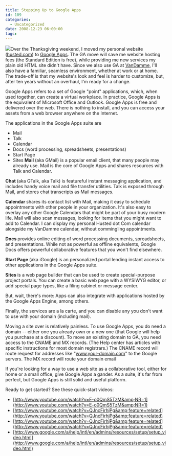 ```yaml
---
title: Stepping Up to Google Apps
id: 109
categories:
  - Uncategorized
date: 2008-12-23 06:00:00
tags:
---
```


[![](https://tedhusted.files.wordpress.com/2008/12/2c414-google-apps.jpg)](http://google.com/a/)Over the Thanksgiving weekend, I moved my personal website ([husted.com](http://www.husted.com/)) to [Google Apps](http://google.com/a/). The GA move will save me website hosting fees (the Standard Edition is free), while providing me new services my plain old HTML site didn't have. Since we also use GA at [VanDamme](http://www.vandamme.com/), I'll also have a familiar, seamless environment, whether at work or at home. The trade-off is that my website's look and feel is harder to customize, but, after ten years without an overhaul, I'm ready for a change.

Google Apps refers to a set of Google "point" applications, which, when used together, can create a virtual workplace. In practice, Google Apps is the equivalent of Microsoft Office and Outlook. Google Apps is free and delivered over the web. There is nothing to install, and you can access your assets from a web browser anywhere on the Internet.

The applications in the Google Apps suite are

*   Mail
*   Talk
*   Calendar
*   Docs (word processing, spreadsheets, presentations)
*   Start Page
*   Sites
<span style="font-weight:bold;">Mail </span>(aka GMail) is a popular email client, that many people may already use. Mail is the core of Google Apps and shares resources with Talk and Calendar.

<span style="font-weight:bold;">Chat </span>(aka GTalk, aka Talk) is featureful instant messaging application, and includes handy voice mail and file transfer utilities. Talk is exposed through Mail, and stores chat transcripts as Mail messages.

<span style="font-weight:bold;">Calendar </span>shares its contact list with Mail, making it easy to schedule appointments with other people in your organization. It's also easy to overlay any other Google Calendars that might be part of your busy modern life. Mail will also scan messages, looking for items that you might want to add to Calendar. I can display my personal Husted dot Com calendar alongside my VanDamme calendar, without commingling appointments.

<span style="font-weight:bold;">Docs </span>provides online editing of word processing documents, spreadsheets, and presentations. While not as powerful as offline equivalents, Google Docs offers powerful collaborative features that you won't find elsewhere.

<span style="font-weight:bold;">Start Page </span>(aka iGoogle) is an personalized portal lending instant access to other applications in the Google Apps suite.

<span style="font-weight:bold;">Sites </span>is a web page builder that can be used to create special-purpose project portals. You can create a basic web page with a WYSIWYG editor, or add special page types, like a filing cabinet or message center.

But, wait, there's more: Apps can also integrate with applications hosted by the Google Apps Engine, among others.

Finally, the services are a la carte, and you can disable any you don't want to use with your domain (including mail).

Moving a site over is relatively painless. To use Google Apps, you do need a domain -- either one you already own or a new one (that Google will help you purchase at a discount). To move an existing domain to GA, you need access to the CNAME and MX records. (The Help center has articles with specific instructions for most domain registrars.) The CNAME record will route request for addresses like "www.your-domain.com" to the Google servers. The MX record will route your domain email

If you're looking for a way to use a web site as a collaborative tool, either for home or a small office, give Google Apps a gander. As a suite, it's far from perfect, but Google Apps is still solid and useful platform.

Ready to get started? See these quick-start videos:

*   [http://www.youtube.com/watch?v=E-o0QmS5TzM&amp;NR=1](http://www.youtube.com/watch?v=E-o0QmS5TzM&amp;NR=1)
*   [http://www.youtube.com/watch?v=QJncFirhjPg&amp;feature=related](http://www.youtube.com/watch?v=QJncFirhjPg&amp;feature=related)
*   [http://www.youtube.com/watch?v=QJncFirhjPg&amp;feature=related](http://www.youtube.com/watch?v=QJncFirhjPg&amp;feature=related)
*   [http://www.google.com/a/help/intl/en/admins/resources/setup/setup_video.html](http://www.google.com/a/help/intl/en/admins/resources/setup/setup_video.html)